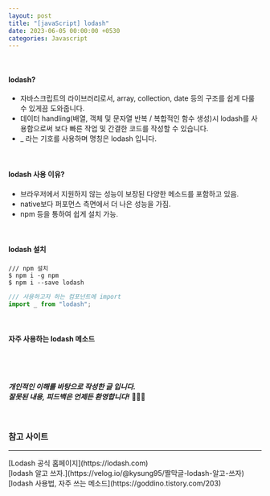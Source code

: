 ```yaml
---
layout: post
title: "[javaScript] lodash"
date: 2023-06-05 00:00:00 +0530
categories: Javascript
---
```


<br/>

#### lodash?

- 자바스크립트의 라이브러리로서, array, collection, date 등의 구조를 쉽게 다룰 수 있게끔 도와줍니다.
- 데이터 handling(배열, 객체 및 문자열 반복 / 복합적인 함수 생성)시 lodash를 사용함으로써 보다 빠른 작업 및 간결한 코드를 작성할 수 있습니다.
- \_ 라는 기호를 사용하며 명칭은 lodash 입니다.

<br/>

#### lodash 사용 이유?

- 브라우저에서 지원하지 않는 성능이 보장된 다양한 메소드를 포함하고 있음.
- native보다 퍼포먼스 측면에서 더 나은 성능을 가짐.
- npm 등을 통하여 쉽게 설치 가능.

<br/>

#### lodash 설치

```mysql
/// npm 설치
$ npm i -g npm
$ npm i --save lodash
```

```javascript
/// 사용하고자 하는 컴포넌트에 import
import _ from "lodash";
```

<br/>

#### 자주 사용하는 lodash 메소드

#####

<br/><br/><br/>
**_개인적인 이해를 바탕으로 작성한 글 입니다. <br/>
잘못된 내용, 피드백은 언제든 환영합니다!_** 🥺🥺🥺
<br/><br/><br/>

### 참고 사이트

<hr>
[Lodash 공식 홈페이지](https://lodash.com)
<br/>
[lodash 알고 쓰자.](https://velog.io/@kysung95/짤막글-lodash-알고-쓰자)
<br/>
[lodash 사용법, 자주 쓰는 메소드](https://goddino.tistory.com/203)
<br/>
